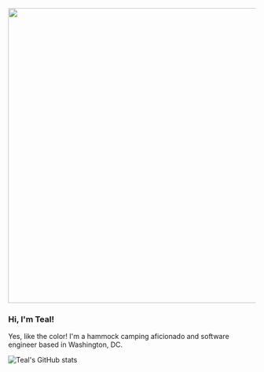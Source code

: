 <img src="https://i.imgur.com/L3FypED.jpg" style="width: 600px;" />

### Hi, I'm Teal!

Yes, like the color! I'm a hammock camping aficionado and software engineer based in Washington, DC. 

<!--
<a target="_blank" href="https://elated-carson-819d6b.netlify.app/">🖥  My Portfolio</a>

- 🔭 I’m currently working on ...
- 🌱 I’m currently learning ...
- 👯 I’m looking to collaborate on ...
- 🤔 I’m looking for help with ...
- 💬 Ask me about ...
- 📫 How to reach me: ...
- ⚡ Fun fact: ... -->

![Teal's GitHub stats](https://github-readme-stats.vercel.app/api?username=Teal-Ewer&hide=stars,issues&theme=city_lights&show_icons=true)
<!-- ![Teal's top languages](https://github-readme-stats.vercel.app/api/top-langs/?username=Teal-Ewer) -->
